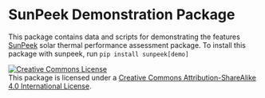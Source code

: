 # SunPeek Demonstration Package
This package contains data and scripts for demonstrating the features [SunPeek](https://pypi.org/project/sunpeek/) 
solar thermal performance assessment package. To install this package with sunpeek, run `pip install sunpeek[demo]`

<a rel="license" href="http://creativecommons.org/licenses/by-sa/4.0/"><img alt="Creative Commons License" style="border-width:0" src="https://i.creativecommons.org/l/by-sa/4.0/88x31.png" /></a><br />This package is licensed under a <a rel="license" href="http://creativecommons.org/licenses/by-sa/4.0/">Creative Commons Attribution-ShareAlike 4.0 International License</a>.